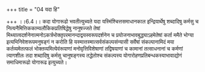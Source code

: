 +++
title = "04 यदा हि"

+++
।।6.4।। कदा योगारूढो भवतीत्युच्यते यदा यस्मिंश्चित्तसमाधानकाल
इन्द्रियार्थेषु शब्दादिषु कर्मसु च नित्यनैमित्तिककाम्यलौकिकप्रतिषिद्धेषु
नानुषज्जते तेषां
मिथ्यात्वदर्शनेनात्मनोऽकर्त्रभोक्तृपरमानन्दाद्वयस्वरूपदर्शनेन च
प्रयोजनाभावबुद्ध्याऽहमेतेषां कर्ता ममैते भोग्या इत्यभिनिवेशरूपमनुषङ्गं न
करोति हि यस्मात्तस्मात्सर्वसंकल्पसंन्यासी सर्वेषां संकल्पानामिदं मया
कर्तव्यमेतत्फलं भोक्तव्यमित्येवंरूपाणां मनोवृत्तिविशेषाणां तद्विषयाणां च
कामानां तत्साधनानां च कर्मणां त्यागशीलः तदा शब्दादिषु कर्मसु चानुषङ्गस्य
तद्धेतोश्च संकल्पस्य योगारोहणप्रतिबन्धकस्याभावाद्योगं समाधिमारूढो
योगारूढ इत्युच्यते।
